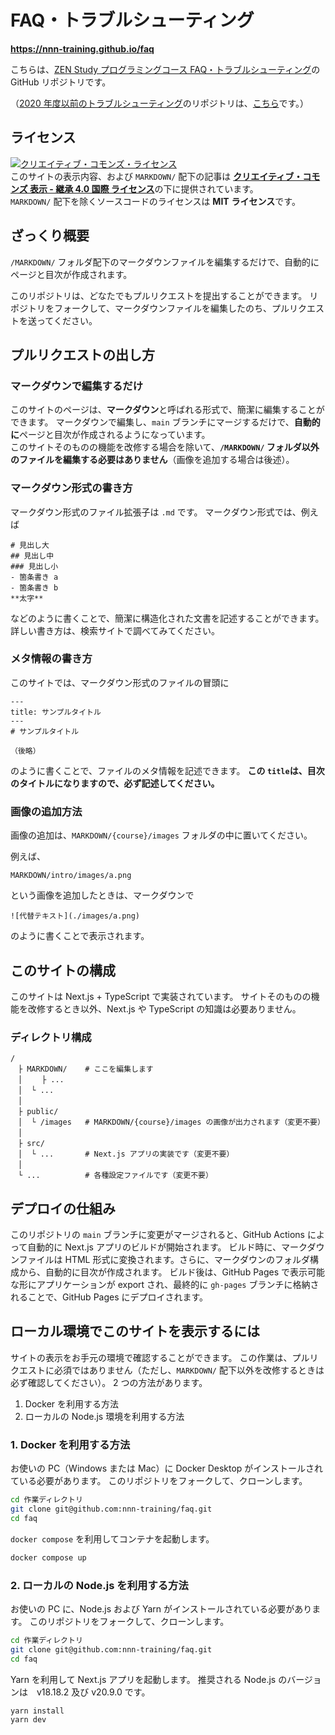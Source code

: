 # FAQ・トラブルシューティング

**<https://nnn-training.github.io/faq>**

こちらは、[ZEN Study プログラミングコース FAQ・トラブルシューティング](https://nnn-training.github.io/faq)の GitHub リポジトリです。<br>

（[2020 年度以前のトラブルシューティング](https://progedu.github.io/intro-curriculum-faq)のリポジトリは、[こちら](https://github.com/progedu/intro-curriculum-faq)です。）

## ライセンス

<a rel="license" href="http://creativecommons.org/licenses/by-sa/4.0/"><img alt="クリエイティブ・コモンズ・ライセンス" style="border-width:0" src="https://i.creativecommons.org/l/by-sa/4.0/88x31.png" /></a><br />このサイトの表示内容、および `MARKDOWN/` 配下の記事は <a rel="license" href="http://creativecommons.org/licenses/by-sa/4.0/"><strong>クリエイティブ・コモンズ 表示 - 継承 4.0 国際 ライセンス</strong></a>の下に提供されています。<br>
`MARKDOWN/` 配下を除くソースコードのライセンスは **MIT** **ライセンス**です。

## ざっくり概要

`/MARKDOWN/` フォルダ配下のマークダウンファイルを編集するだけで、自動的にページと目次が作成されます。

このリポジトリは、どなたでもプルリクエストを提出することができます。
リポジトリをフォークして、マークダウンファイルを編集したのち、プルリクエストを送ってください。

## プルリクエストの出し方

### マークダウンで編集するだけ

このサイトのページは、**マークダウン**と呼ばれる形式で、簡潔に編集することができます。
マークダウンで編集し、`main` ブランチにマージするだけで、**自動的に**ページと目次が作成されるようになっています。 <br>
このサイトそのものの機能を改修する場合を除いて、**`/MARKDOWN/` フォルダ以外のファイルを編集する必要はありません**（画像を追加する場合は後述）。

### マークダウン形式の書き方

マークダウン形式のファイル拡張子は `.md` です。 マークダウン形式では、例えば

```
# 見出し大
## 見出し中
### 見出し小
- 箇条書き a
- 箇条書き b
**太字** 
```

などのように書くことで、簡潔に構造化された文書を記述することができます。
詳しい書き方は、検索サイトで調べてみてください。

### メタ情報の書き方

このサイトでは、マークダウン形式のファイルの冒頭に

```
---
title: サンプルタイトル
---
# サンプルタイトル

（後略）
```

のように書くことで、ファイルのメタ情報を記述できます。
**この `title`は、目次のタイトルになりますので、必ず記述してください。**

### 画像の追加方法

画像の追加は、`MARKDOWN/{course}/images` フォルダの中に置いてください。

例えば、

```
MARKDOWN/intro/images/a.png
```

という画像を追加したときは、マークダウンで

```
![代替テキスト](./images/a.png)
```

のように書くことで表示されます。

## このサイトの構成

このサイトは Next.js + TypeScript で実装されています。
サイトそのものの機能を改修するとき以外、Next.js や TypeScript の知識は必要ありません。

### ディレクトリ構成

```
/
　├ MARKDOWN/    # ここを編集します
　│　 　├ ...
　│  └ ...
　│
　├ public/ 
　│  └ /images   # MARKDOWN/{course}/images の画像が出力されます（変更不要）
　│
　├ src/ 
　│  └ ...       # Next.js アプリの実装です（変更不要）
　│
　└ ...          # 各種設定ファイルです（変更不要）
```

## デプロイの仕組み

このリポジトリの `main` ブランチに変更がマージされると、GitHub Actions によって自動的に Next.js アプリのビルドが開始されます。
ビルド時に、マークダウンファイルは HTML 形式に変換されます。さらに、マークダウンのフォルダ構成から、自動的に目次が作成されます。
ビルド後は、GitHub Pages で表示可能な形にアプリケーションが export され、最終的に `gh-pages` ブランチに格納されることで、GitHub Pages にデプロイされます。

## ローカル環境でこのサイトを表示するには

サイトの表示をお手元の環境で確認することができます。
この作業は、プルリクエストに必須ではありません（ただし、`MARKDOWN/` 配下以外を改修するときは必ず確認してください）。
2 つの方法があります。

1. Docker を利用する方法
2. ローカルの Node.js 環境を利用する方法

### 1. Docker を利用する方法

お使いの PC（Windows または Mac）に Docker Desktop がインストールされている必要があります。
このリポジトリをフォークして、クローンします。

```bash
cd 作業ディレクトリ
git clone git@github.com:nnn-training/faq.git
cd faq
```

`docker compose` を利用してコンテナを起動します。

```bash
docker compose up
```

### 2. ローカルの Node.js を利用する方法

お使いの PC に、Node.js および Yarn がインストールされている必要があります。
このリポジトリをフォークして、クローンします。

```bash
cd 作業ディレクトリ
git clone git@github.com:nnn-training/faq.git
cd faq
```

Yarn を利用して Next.js アプリを起動します。
推奨される Node.js のバージョンは　v18.18.2 及び v20.9.0 です。

```bash
yarn install
yarn dev
```
